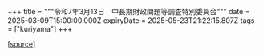+++
title = """令和7年3月13日　中長期財政問題等調査特別委員会"""
date = 2025-03-09T15:00:00.000Z
expiryDate = 2025-05-23T21:22:15.807Z
tags = ["kuriyama"]
+++


[[source]](https://www.town.kuriyama.hokkaido.jp/site/gikai/30850.html)
